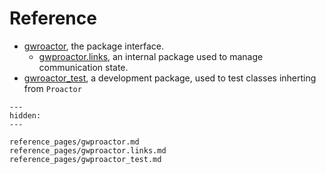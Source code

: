 # Reference

- [gwroactor](reference_pages/gwproactor.md), the package interface.
  - [gwproactor.links](reference_pages/gwproactor.links.md), an internal package used to manage communication state.
- [gwroactor_test](reference_pages/gwproactor_test.md), a development package, used to test classes inherting from
  `Proactor`

```{toctree}
---
hidden:
---

reference_pages/gwproactor.md
reference_pages/gwproactor.links.md
reference_pages/gwproactor_test.md

```
